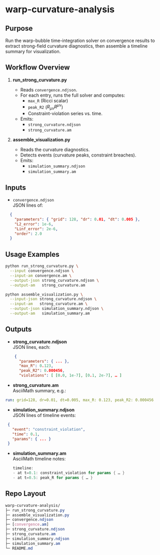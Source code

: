 # warp-curvature-analysis

## Purpose
Run the warp-bubble time-integration solver on convergence results to extract strong-field curvature diagnostics, then assemble a timeline summary for visualization.

## Workflow Overview
1. **run_strong_curvature.py**  
   - Reads `convergence.ndjson`.
   - For each entry, runs the full solver and computes:
     - `max_R` (Ricci scalar)
     - `peak_R2` ($R_{μν}R^{μν}$)
     - Constraint-violation series vs. time.
   - Emits:
     - `strong_curvature.ndjson`
     - `strong_curvature.am`

2. **assemble_visualization.py**  
   - Reads the curvature diagnostics.
   - Detects events (curvature peaks, constraint breaches).
   - Emits:
     - `simulation_summary.ndjson`
     - `simulation_summary.am`

## Inputs
- `convergence.ndjson`  
  JSON lines of:
```json
  {
    "parameters": { "grid": 128, "dr": 0.01, "dt": 0.005 },
    "L2_error": 1e-6,
    "Linf_error": 2e-6,
    "order": 2.0
  }
```

## Usage Examples

```bash
python run_strong_curvature.py \
  --input convergence.ndjson \
  --input-am convergence.am \
  --output-json strong_curvature.ndjson \
  --output-am   strong_curvature.am

python assemble_visualization.py \
  --input-json strong_curvature.ndjson \
  --input-am   strong_curvature.am \
  --output-json simulation_summary.ndjson \
  --output-am   simulation_summary.am
```

## Outputs

-   **strong\_curvature.ndjson**  
    JSON lines, each:
    
```json
    {
      "parameters": { ... },
      "max_R": 0.123,
      "peak_R2": 0.000456,
      "violations": [ [0.0, 1e-7], [0.1, 2e-7], … ]
```
    
-   **strong\_curvature.am**  
    AsciiMath summary, e.g.:
    
```yaml
run: grid=128, dr=0.01, dt=0.005, max_R: 0.123, peak_R2: 0.000456
```
    
-   **simulation\_summary.ndjson**  
    JSON lines of timeline events:
    
```json
 {
   "event": "constraint_violation",
   "time": 0.1,
   "params": { ... }
 }
```
    
-   **simulation\_summary.am**  
    AsciiMath timeline notes:
    
    ```csharp
    timeline:
    - at t=0.1: constraint_violation for params { … }
    - at t=0.5: peak_R for params { … }
    ```
    

## Repo Layout

```css
warp-curvature-analysis/
├─ run_strong_curvature.py
├─ assemble_visualization.py
├─ convergence.ndjson
├─ [convergence.am]
├─ strong_curvature.ndjson
├─ strong_curvature.am
├─ simulation_summary.ndjson
├─ simulation_summary.am
└─ README.md
